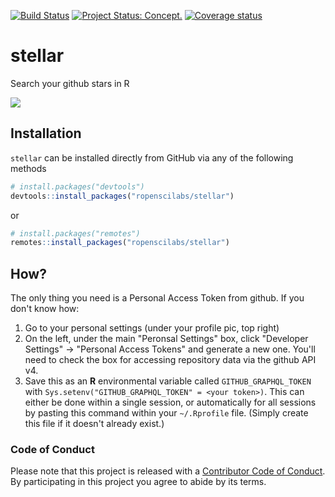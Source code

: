 [![Build Status](https://travis-ci.org/ropenscilabs/stellar.svg)](https://travis-ci.org/ropenscilabs/stellar) [![Project Status: Concept.](http://www.repostatus.org/badges/latest/active.svg)](http://www.repostatus.org/#active) [![Coverage status](https://codecov.io/gh/ropenscilabs/stellar/branch/master/graph/badge.svg)](https://codecov.io/github/ropenscilabs/stellar?branch=master)

# stellar

Search your github stars in R

![](https://user-images.githubusercontent.com/6697851/39176684-b219d7b4-47ad-11e8-9aec-b30e284631e5.png)

## Installation

`stellar` can be installed directly from GitHub via any of the following methods

```r
# install.packages("devtools")
devtools::install_packages("ropenscilabs/stellar")
```

or

```r
# install.packages("remotes")
remotes::install_packages("ropenscilabs/stellar")
```

## How?

The only thing you need is a Personal Access Token from github. If you don't
know how:
1. Go to your personal settings (under your profile pic, top right)
2. On the left, under the main "Peronsal Settings" box, click "Developer
   Settings" -> "Personal Access Tokens" and generate a new one. You'll need to
   check the box for accessing repository data via the github API v4.
3. Save this as an **R** environmental variable called `GITHUB_GRAPHQL_TOKEN`
   with `Sys.setenv("GITHUB_GRAPHQL_TOKEN" = <your token>)`. This can either be
   done within a single session, or automatically for all sessions by pasting
   this command within your `~/.Rprofile` file. (Simply create this file if it
   doesn't already exist.)
    

### Code of Conduct

Please note that this project is released with a [Contributor Code of
Conduct](CONDUCT.md).  By participating in this project you agree to abide by
its terms.

